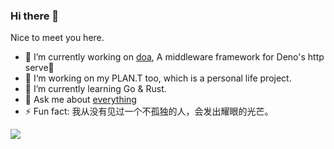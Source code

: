 ### Hi there 👋

Nice to meet you here.

- 🔭 I’m currently working on [doa](https://github.com/JohannLai/doa), A middleware framework for Deno's http serve🦕
- 🚀 I‘m working on my PLAN.T too, which is a personal life project.
- 🌱 I’m currently learning Go & Rust.
- 💬 Ask me about [everything](https://github.com/JohannLai/JohannLai/issues)
- ⚡ Fun fact: 我从没有见过一个不孤独的人，会发出耀眼的光芒。

![](https://visitor-badge.glitch.me/badge?page_id=JohannLai.JohannLai)

